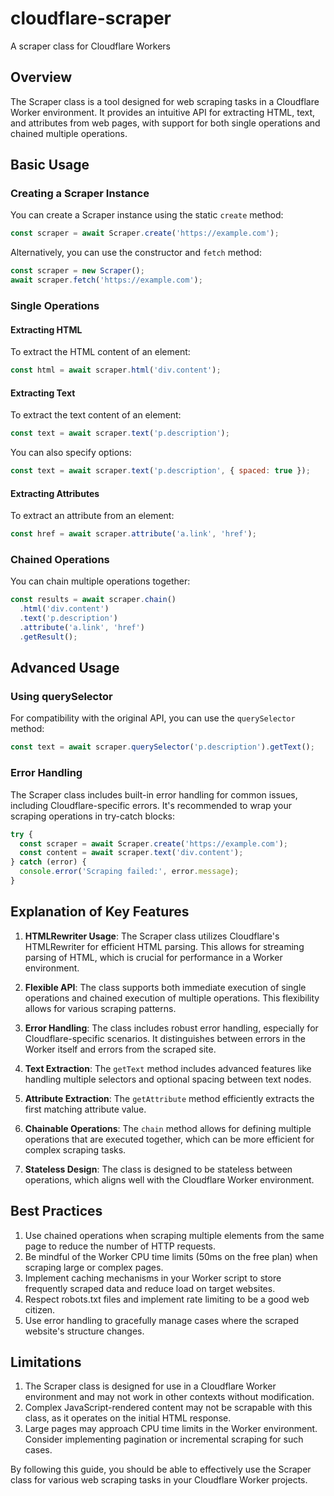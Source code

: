 # cloudflare-scraper
A scraper class for Cloudflare Workers

## Overview

The Scraper class is a tool designed for web scraping tasks in a Cloudflare Worker environment. It provides an intuitive API for extracting HTML, text, and attributes from web pages, with support for both single operations and chained multiple operations.

## Basic Usage

### Creating a Scraper Instance

You can create a Scraper instance using the static `create` method:

```javascript
const scraper = await Scraper.create('https://example.com');
```

Alternatively, you can use the constructor and `fetch` method:

```javascript
const scraper = new Scraper();
await scraper.fetch('https://example.com');
```

### Single Operations

#### Extracting HTML

To extract the HTML content of an element:

```javascript
const html = await scraper.html('div.content');
```

#### Extracting Text

To extract the text content of an element:

```javascript
const text = await scraper.text('p.description');
```

You can also specify options:

```javascript
const text = await scraper.text('p.description', { spaced: true });
```

#### Extracting Attributes

To extract an attribute from an element:

```javascript
const href = await scraper.attribute('a.link', 'href');
```

### Chained Operations

You can chain multiple operations together:

```javascript
const results = await scraper.chain()
  .html('div.content')
  .text('p.description')
  .attribute('a.link', 'href')
  .getResult();
```

## Advanced Usage

### Using querySelector

For compatibility with the original API, you can use the `querySelector` method:

```javascript
const text = await scraper.querySelector('p.description').getText();
```

### Error Handling

The Scraper class includes built-in error handling for common issues, including Cloudflare-specific errors. It's recommended to wrap your scraping operations in try-catch blocks:

```javascript
try {
  const scraper = await Scraper.create('https://example.com');
  const content = await scraper.text('div.content');
} catch (error) {
  console.error('Scraping failed:', error.message);
}
```

## Explanation of Key Features

1. **HTMLRewriter Usage**: The Scraper class utilizes Cloudflare's HTMLRewriter for efficient HTML parsing. This allows for streaming parsing of HTML, which is crucial for performance in a Worker environment.

2. **Flexible API**: The class supports both immediate execution of single operations and chained execution of multiple operations. This flexibility allows for various scraping patterns.

3. **Error Handling**: The class includes robust error handling, especially for Cloudflare-specific scenarios. It distinguishes between errors in the Worker itself and errors from the scraped site.

4. **Text Extraction**: The `getText` method includes advanced features like handling multiple selectors and optional spacing between text nodes.

5. **Attribute Extraction**: The `getAttribute` method efficiently extracts the first matching attribute value.

6. **Chainable Operations**: The `chain` method allows for defining multiple operations that are executed together, which can be more efficient for complex scraping tasks.

7. **Stateless Design**: The class is designed to be stateless between operations, which aligns well with the Cloudflare Worker environment.

## Best Practices

1. Use chained operations when scraping multiple elements from the same page to reduce the number of HTTP requests.
2. Be mindful of the Worker CPU time limits (50ms on the free plan) when scraping large or complex pages.
3. Implement caching mechanisms in your Worker script to store frequently scraped data and reduce load on target websites.
4. Respect robots.txt files and implement rate limiting to be a good web citizen.
5. Use error handling to gracefully manage cases where the scraped website's structure changes.

## Limitations

1. The Scraper class is designed for use in a Cloudflare Worker environment and may not work in other contexts without modification.
2. Complex JavaScript-rendered content may not be scrapable with this class, as it operates on the initial HTML response.
3. Large pages may approach CPU time limits in the Worker environment. Consider implementing pagination or incremental scraping for such cases.

By following this guide, you should be able to effectively use the Scraper class for various web scraping tasks in your Cloudflare Worker projects.